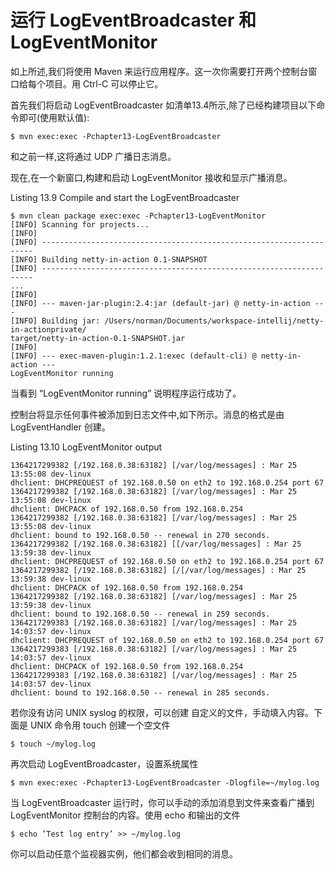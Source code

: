 运行 LogEventBroadcaster 和 LogEventMonitor
====

如上所述,我们将使用 Maven 来运行应用程序。这一次你需要打开两个控制台窗口给每个项目。用 Ctrl-C 可以停止它。

首先我们将启动 LogEventBroadcaster 如清单13.4所示,除了已经构建项目以下命令即可(使用默认值):

	$ mvn exec:exec -Pchapter13-LogEventBroadcaster

和之前一样,这将通过 UDP 广播日志消息。

现在,在一个新窗口,构建和启动 LogEventMonitor 接收和显示广播消息。

Listing 13.9 Compile and start the LogEventBroadcaster

	$ mvn clean package exec:exec -Pchapter13-LogEventMonitor
	[INFO] Scanning for projects...
	[INFO]
	[INFO] --------------------------------------------------------------------
	[INFO] Building netty-in-action 0.1-SNAPSHOT
	[INFO] --------------------------------------------------------------------
	...
	[INFO]
	[INFO] --- maven-jar-plugin:2.4:jar (default-jar) @ netty-in-action ---
	[INFO] Building jar: /Users/norman/Documents/workspace-intellij/netty-in-actionprivate/
	target/netty-in-action-0.1-SNAPSHOT.jar
	[INFO]
	[INFO] --- exec-maven-plugin:1.2.1:exec (default-cli) @ netty-in-action ---
	LogEventMonitor running

当看到 “LogEventMonitor running” 说明程序运行成功了。

控制台将显示任何事件被添加到日志文件中,如下所示。消息的格式是由LogEventHandler 创建。

Listing 13.10 LogEventMonitor output

	1364217299382 [/192.168.0.38:63182] [/var/log/messages] : Mar 25 13:55:08 dev-linux
	dhclient: DHCPREQUEST of 192.168.0.50 on eth2 to 192.168.0.254 port 67
	1364217299382 [/192.168.0.38:63182] [/var/log/messages] : Mar 25 13:55:08 dev-linux
	dhclient: DHCPACK of 192.168.0.50 from 192.168.0.254
	1364217299382 [/192.168.0.38:63182] [/var/log/messages] : Mar 25 13:55:08 dev-linux
	dhclient: bound to 192.168.0.50 -- renewal in 270 seconds.
	1364217299382 [/192.168.0.38:63182] [[/var/log/messages] : Mar 25 13:59:38 dev-linux
	dhclient: DHCPREQUEST of 192.168.0.50 on eth2 to 192.168.0.254 port 67
	1364217299382 [/192.168.0.38:63182] [/[/var/log/messages] : Mar 25 13:59:38 dev-linux
	dhclient: DHCPACK of 192.168.0.50 from 192.168.0.254
	1364217299382 [/192.168.0.38:63182] [/var/log/messages] : Mar 25 13:59:38 dev-linux
	dhclient: bound to 192.168.0.50 -- renewal in 259 seconds.
	1364217299383 [/192.168.0.38:63182] [/var/log/messages] : Mar 25 14:03:57 dev-linux
	dhclient: DHCPREQUEST of 192.168.0.50 on eth2 to 192.168.0.254 port 67
	1364217299383 [/192.168.0.38:63182] [/var/log/messages] : Mar 25 14:03:57 dev-linux
	dhclient: DHCPACK of 192.168.0.50 from 192.168.0.254
	1364217299383 [/192.168.0.38:63182] [/var/log/messages] : Mar 25 14:03:57 dev-linux
	dhclient: bound to 192.168.0.50 -- renewal in 285 seconds.

若你没有访问 UNIX syslog 的权限，可以创建 自定义的文件，手动填入内容。下面是 UNIX 命令用 touch 创建一个空文件

	$ touch ~/mylog.log

再次启动 LogEventBroadcaster，设置系统属性

	$ mvn exec:exec -Pchapter13-LogEventBroadcaster -Dlogfile=~/mylog.log

当 LogEventBroadcaster 运行时，你可以手动的添加消息到文件来查看广播到 LogEventMonitor 控制台的内容。使用 echo 和输出的文件

	$ echo ’Test log entry’ >> ~/mylog.log

你可以启动任意个监视器实例，他们都会收到相同的消息。